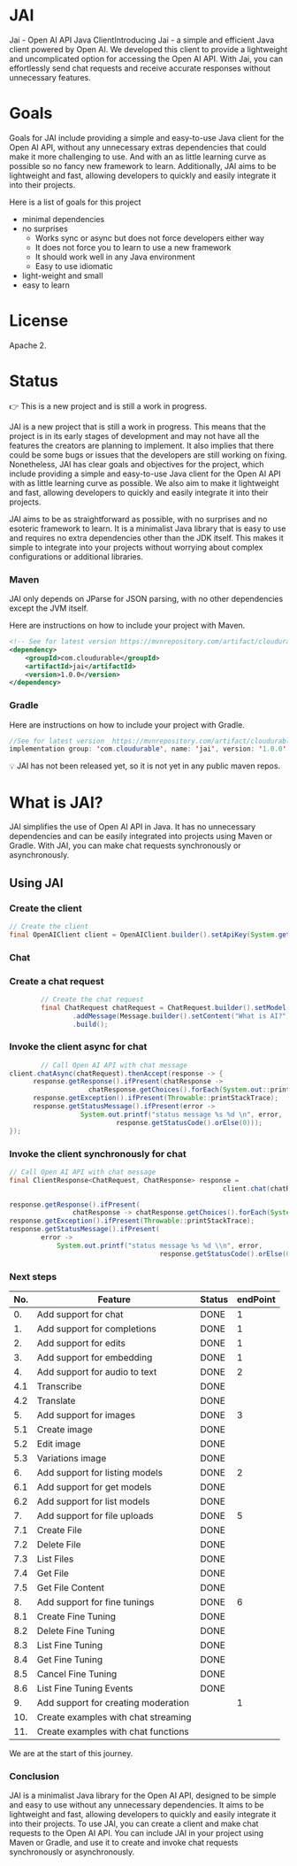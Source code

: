 # JAI

Jai - Open AI API Java ClientIntroducing Jai - a simple and efficient Java client powered by Open AI. We developed 
this client to provide a lightweight and uncomplicated option for accessing the Open AI API. With Jai, you can 
effortlessly send chat requests and receive accurate responses without unnecessary features.

# Goals

Goals for JAI include providing a simple and easy-to-use Java client for the Open AI API, without any unnecessary
extras dependencies that could make it more challenging to use. And with an as little learning curve as possible so 
no fancy new framework to learn. Additionally, JAI aims to be lightweight and fast, allowing developers to quickly 
and easily integrate it into their projects.

Here is a list of goals for this project

- minimal dependencies
- no surprises
    - Works sync or async but does not force developers either way
    - It does not force you to learn to use a new framework
    - It should work well in any Java environment
    - Easy to use idiomatic
- light-weight and small
- easy to learn

# License

Apache 2.

# Status

<aside>
👉 This is a new project and is still a work in progress.

</aside>

JAI is a new project that is still a work in progress. This means that the project is in its early stages of development 
and may not have all the features the creators are planning to implement. It also implies that there could be some bugs 
or issues that the developers are still working on fixing. Nonetheless, JAI has clear goals and objectives for the 
project, which include providing a simple and easy-to-use Java client for the Open AI API with as little learning 
curve as possible. We also aim to make it lightweight and fast, allowing developers to quickly and easily integrate
it into their projects.

JAI aims to be as straightforward as possible, with no surprises and no esoteric framework to learn. It is a minimalist 
Java library that is easy to use and requires no extra dependencies other than the JDK itself. This makes it simple to 
integrate into your projects without worrying about complex configurations or additional libraries.

### Maven

JAI only depends on JParse for JSON parsing, with no other dependencies except the JVM itself.

Here are instructions on how to include your project with Maven.

```xml
<!-- See for latest version https://mvnrepository.com/artifact/cloudurable/jparse -->
<dependency>
    <groupId>com.cloudurable</groupId>
    <artifactId>jai</artifactId>
    <version>1.0.0</version>
</dependency>
```

### Gradle

Here are instructions on how to include your project with Gradle.

```java
//See for latest version  https://mvnrepository.com/artifact/cloudurable/jai
implementation group: 'com.cloudurable', name: 'jai', version: '1.0.0'
```

<aside>
💡 JAI has not been released yet, so it is not yet in any public maven repos.

</aside>

# What is JAI?

JAI simplifies the use of Open AI API in Java. It has no unnecessary dependencies and can be easily integrated into 
projects using Maven or Gradle. With JAI, you can make chat requests synchronously or asynchronously.

## Using JAI

### Create the client

```java
// Create the client
final OpenAIClient client = OpenAIClient.builder().setApiKey(System.getenv("OPEN_AI_KEY")).build();
```

### Chat

### Create a chat request

```java
        // Create the chat request
        final ChatRequest chatRequest = ChatRequest.builder().setModel("gpt-3.5-turbo")
                .addMessage(Message.builder().setContent("What is AI?").setRole(Role.USER).build())
                .build();
```

### Invoke the client async for chat

```java
        // Call Open AI API with chat message
client.chatAsync(chatRequest).thenAccept(response -> {
      response.getResponse().ifPresent(chatResponse -> 
                    chatResponse.getChoices().forEach(System.out::println));
      response.getException().ifPresent(Throwable::printStackTrace);
      response.getStatusMessage().ifPresent(error -> 
                  System.out.printf("status message %s %d \n", error, 
                           response.getStatusCode().orElse(0)));
});
```

### Invoke the client synchronously for chat

```java
// Call Open AI API with chat message
final ClientResponse<ChatRequest, ChatResponse> response = 
                                                      client.chat(chatRequest);

response.getResponse().ifPresent(
				chatResponse -> chatResponse.getChoices().forEach(System.out::println));
response.getException().ifPresent(Throwable::printStackTrace);
response.getStatusMessage().ifPresent(
		error -> 
			System.out.printf("status message %s %d \\n", error, 
                                      response.getStatusCode().orElse(0)))

```

### Next steps

| No. | Feature                             | Status | endPoint |
|-----|-------------------------------------|--------|----------|
| 0.  | Add support for chat                | DONE   | 1        |
| 1.  | Add support for completions         | DONE   | 1        |
| 2.  | Add support for edits               | DONE   | 1        |
| 3.  | Add support for embedding           | DONE   | 1        | 
| 4.  | Add support for audio to text       | DONE   | 2        | 
| 4.1 | Transcribe                          | DONE   |          | 
| 4.2 | Translate                           | DONE   |          | 
| 5.  | Add support for images              | DONE   | 3        | 
| 5.1 | Create image                        | DONE   |          | 
| 5.2 | Edit image                          | DONE   |          | 
| 5.3 | Variations image                    | DONE   |          | 
| 6.  | Add support for listing models      | DONE   | 2        | 
| 6.1 | Add support for get models          | DONE   |          | 
| 6.2 | Add support for list models         | DONE   |          | 
| 7.  | Add support for file uploads        | DONE   | 5        | 
| 7.1 | Create File                         | DONE   |          | 
| 7.2 | Delete File                         | DONE   |          | 
| 7.3 | List Files                          | DONE   |          | 
| 7.4 | Get File                            | DONE   |          | 
| 7.5 | Get File Content                    | DONE   |          | 
| 8.  | Add support for fine tunings        | DONE   | 6        | 
| 8.1 | Create Fine Tuning                  | DONE   |          | 
| 8.2 | Delete Fine Tuning                  | DONE   |          | 
| 8.3 | List Fine Tuning                    | DONE   |          | 
| 8.4 | Get Fine Tuning                     | DONE   |          | 
| 8.5 | Cancel Fine Tuning                  | DONE   |          | 
| 8.6 | List Fine Tuning Events             | DONE   |          | 
| 9.  | Add support for creating moderation |        | 1        | 
| 10. | Create examples with chat streaming |        |          | 
| 11. | Create examples with chat functions |        |          | 



We are at the start of this journey.



### Conclusion

JAI is a minimalist Java library for the Open AI API, designed to be simple and easy to use without any unnecessary dependencies. 
It aims to be lightweight and fast, allowing developers to quickly and easily integrate it into their projects. 
To use JAI, you can create a client and make chat requests to the Open AI API. You can include JAI in your project using 
Maven or Gradle, and use it to create and invoke chat requests synchronously or asynchronously.
